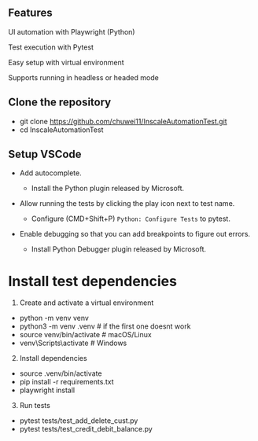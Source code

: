 ## Features

UI automation with Playwright (Python)

Test execution with Pytest

Easy setup with virtual environment

Supports running in headless or headed mode

## Clone the repository

- git clone https://github.com/chuwei11/InscaleAutomationTest.git
- cd InscaleAutomationTest

## Setup VSCode

- Add autocomplete.
  - Install the Python plugin released by Microsoft.

- Allow running the tests by clicking the play icon next to test name.
  - Configure (CMD+Shift+P) `Python: Configure Tests` to pytest.

- Enable debugging so that you can add breakpoints to figure out errors.
  - Install Python Debugger plugin released by Microsoft.

# Install test dependencies

1. Create and activate a virtual environment

- python -m venv venv
- python3 -m venv .venv # if the first one doesnt work
- source venv/bin/activate   # macOS/Linux
- venv\Scripts\activate      # Windows


2. Install dependencies
- source .venv/bin/activate
- pip install -r requirements.txt
- playwright install


3. Run tests
- pytest tests/test_add_delete_cust.py
- pytest tests/test_credit_debit_balance.py
